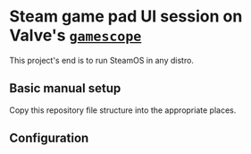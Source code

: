 # Steam game pad UI session on Valve's [`gamescope`](https://github.com/Plagman/gamescope)

This project's end is to run SteamOS in any distro.

## Basic manual setup

Copy this repository file structure into the appropriate places.

## Configuration

